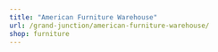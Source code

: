 ```yaml
---
title: "American Furniture Warehouse"
url: /grand-junction/american-furniture-warehouse/
shop: furniture
---
```

